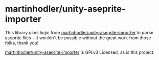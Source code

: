 # martinhodler/unity-aseprite-importer

This library uses logic from [martinhodler/unity-aseprite-importer](https://github.com/martinhodler/unity-aseprite-importer) to parse aseprite files - It wouldn't be possible without the great work from those folks, thank you!

[martinhodler/unity-aseprite-importer](https://github.com/martinhodler/unity-aseprite-importer) is GPLv3 Licensed, as is this project.
